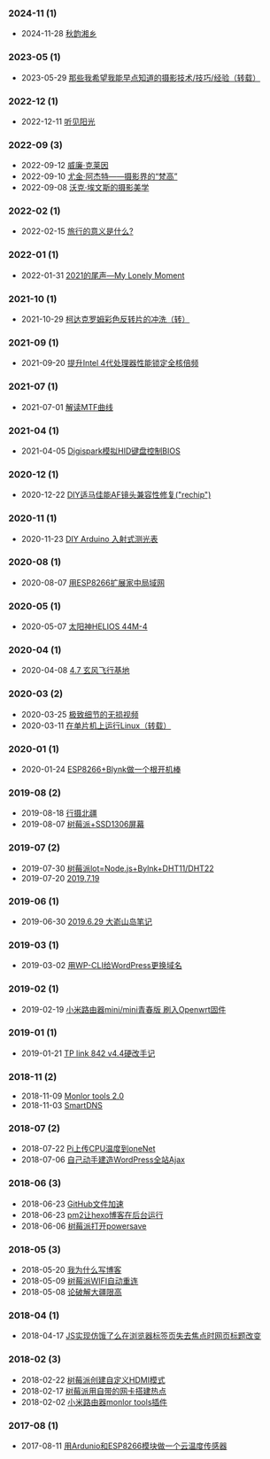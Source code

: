 ### **2024-11** (1)  
- 2024-11-28 [秋韵湘乡](https://whrblog.online/2024/11/28/%E7%A7%8B%E9%9F%B5%E6%B9%98%E4%B9%A1/)  
  
  
### **2023-05** (1)  
- 2023-05-29 [那些我希望我能早点知道的摄影技术/技巧/经验（转载）](https://whrblog.online/2023/05/29/%E9%82%A3%E4%BA%9B%E6%88%91%E5%B8%8C%E6%9C%9B%E6%88%91%E8%83%BD%E6%97%A9%E7%82%B9%E7%9F%A5%E9%81%93%E7%9A%84%E6%91%84%E5%BD%B1%E6%8A%80%E6%9C%AF-%E6%8A%80%E5%B7%A7-%E7%BB%8F%E9%AA%8C/)  
  
  
### **2022-12** (1)  
- 2022-12-11 [听见阳光](https://whrblog.online/2022/12/11/%E5%90%AC%E8%A7%81%E9%98%B3%E5%85%89/)  
  
  
### **2022-09** (3)  
- 2022-09-12 [威廉·克莱因](https://whrblog.online/2022/09/12/%E5%A8%81%E5%BB%89%C2%B7%E5%85%8B%E8%8E%B1%E5%9B%A0/)  
- 2022-09-10 [尤金·阿杰特——摄影界的“梵高”](https://whrblog.online/2022/09/10/%E5%B0%A4%E9%87%91-%E9%98%BF%E6%9D%B0%E7%89%B9/)  
- 2022-09-08 [沃克·埃文斯的摄影美学](https://whrblog.online/2022/09/08/%E6%B2%83%E5%85%8B%C2%B7%E5%9F%83%E6%96%87%E6%96%AF%E7%9A%84%E6%91%84%E5%BD%B1%E7%BE%8E%E5%AD%A6/)  
  
  
### **2022-02** (1)  
- 2022-02-15 [旅行的意义是什么?](https://whrblog.online/2022/02/15/%E6%97%85%E8%A1%8C%E7%9A%84%E6%84%8F%E4%B9%89%E6%98%AF%E4%BB%80%E4%B9%88/)  
  
  
### **2022-01** (1)  
- 2022-01-31 [2021的尾声—My Lonely Moment](https://whrblog.online/2022/01/31/2021%E7%9A%84%E5%B0%BE%E5%A3%B0%E2%80%94My-Lonely-Moment/)  
  
  
### **2021-10** (1)  
- 2021-10-29 [柯达克罗姆彩色反转片的冲洗（转）](https://whrblog.online/2021/10/29/%E6%9F%AF%E8%BE%BE%E5%85%8B%E7%BD%97%E5%A7%86%E5%BD%A9%E8%89%B2%E5%8F%8D%E8%BD%AC%E7%89%87%E7%9A%84%E5%86%B2%E6%B4%97%EF%BC%88%E8%BD%AC%EF%BC%89/)  
  
  
### **2021-09** (1)  
- 2021-09-20 [提升Intel 4代处理器性能锁定全核倍频](https://whrblog.online/2021/09/20/enhance_haswell/)  
  
  
### **2021-07** (1)  
- 2021-07-01 [解读MTF曲线](https://whrblog.online/2021/07/01/%E8%A7%A3%E8%AF%BBmtf%E6%9B%B2%E7%BA%BF/)  
  
  
### **2021-04** (1)  
- 2021-04-05 [Digispark模拟HID键盘控制BIOS](https://whrblog.online/2021/04/05/%E9%80%9A%E8%BF%87digispark%E6%A8%A1%E6%8B%9F%E9%94%AE%E7%9B%98%E6%8E%A7%E5%88%B6bios/)  
  
  
### **2020-12** (1)  
- 2020-12-22 [DIY适马佳能AF镜头兼容性修复(\"rechip\")](https://whrblog.online/2020/12/22/diy%E9%80%82%E9%A9%AC%E4%BD%B3%E8%83%BDaf%E9%95%9C%E5%A4%B4%E5%85%BC%E5%AE%B9%E6%80%A7%E4%BF%AE%E5%A4%8Drechip/)  
  
  
### **2020-11** (1)  
- 2020-11-23 [DIY Arduino 入射式测光表](https://whrblog.online/2020/11/23/diy-arduino-%E5%85%A5%E5%B0%84%E5%BC%8F%E6%B5%8B%E5%85%89%E8%A1%A8/)  
  
  
### **2020-08** (1)  
- 2020-08-07 [用ESP8266扩展家中局域网](https://whrblog.online/2020/08/07/%E7%94%A8esp8266%E6%89%A9%E5%B1%95%E5%AE%B6%E4%B8%AD%E5%B1%80%E5%9F%9F%E7%BD%91/)  
  
  
### **2020-05** (1)  
- 2020-05-07 [太阳神HELIOS 44M-4](https://whrblog.online/2020/05/07/%E5%A4%AA%E9%98%B3%E7%A5%9Ehelios-44m-4/)  
  
  
### **2020-04** (1)  
- 2020-04-08 [4.7 玄风飞行基地](https://whrblog.online/2020/04/08/4-7/)  
  
  
### **2020-03** (2)  
- 2020-03-25 [极致细节的无损视频](https://whrblog.online/2020/03/25/lossless_video_on_500D_with_magiclantern/)  
- 2020-03-11 [在单片机上运行Linux（转载）](https://whrblog.online/2020/03/11/%E5%9C%A8avr%E5%8D%95%E7%89%87%E6%9C%BA%E4%B8%8A%E8%BF%90%E8%A1%8Clinux/)  
  
  
### **2020-01** (1)  
- 2020-01-24 [ESP8266+Blynk做一个根开机棒](https://whrblog.online/2020/01/24/esp8266blynk%E5%81%9A%E4%B8%80%E4%B8%AA%E6%A0%B9%E5%BC%80%E6%9C%BA%E6%A3%92/)  
  
  
### **2019-08** (2)  
- 2019-08-18 [行摄北疆](https://whrblog.online/2019/08/18/%E6%96%B0%E7%96%86/)  
- 2019-08-07 [树莓派+SSD1306屏幕](https://whrblog.online/2019/08/07/%E6%A0%91%E8%8E%93%E6%B4%BEssd1306%E5%B1%8F%E5%B9%95/)  
  
  
### **2019-07** (2)  
- 2019-07-30 [树莓派lot=Node.js+Bylnk+DHT11/DHT22](https://whrblog.online/2019/07/30/%E6%A0%91%E8%8E%93%E6%B4%BEnode-jsbylnk-appdht11-dht22-am2302/)  
- 2019-07-20 [2019.7.19](https://whrblog.online/2019/07/20/2019-7-19/)  
  
  
### **2019-06** (1)  
- 2019-06-30 [2019.6.29 大嵛山岛笔记](https://whrblog.online/2019/06/30/2019-6-29-%E5%A4%A7%E5%B5%9B%E5%B1%B1%E5%B2%9B%E7%AC%94%E8%AE%B0/)  
  
  
### **2019-03** (1)  
- 2019-03-02 [用WP-CLI给WordPress更换域名](https://whrblog.online/2019/03/02/%E7%94%A8wp-cli%E7%BB%99wordpress%E6%9B%B4%E6%8D%A2%E5%9F%9F%E5%90%8D/)  
  
  
### **2019-02** (1)  
- 2019-02-19 [小米路由器mini/mini青春版 刷入Openwrt固件](https://whrblog.online/2019/02/19/%E5%B0%8F%E7%B1%B3%E8%B7%AF%E7%94%B1%E5%99%A8mini%E5%88%B7%E5%85%A5lean-r9-1-1%E5%9B%BA%E4%BB%B6/)  
  
  
### **2019-01** (1)  
- 2019-01-21 [TP link 842 v4.4硬改手记](https://whrblog.online/2019/01/21/tp-link-842-v4-4%E7%A1%AC%E6%94%B9%E6%89%8B%E8%AE%B0/)  
  
  
### **2018-11** (2)  
- 2018-11-09 [Monlor tools 2.0](https://whrblog.online/2018/11/09/1017/)  
- 2018-11-03 [SmartDNS](https://whrblog.online/2018/11/03/smartdns/)  
  
  
### **2018-07** (2)  
- 2018-07-22 [Pi上传CPU温度到oneNet](https://whrblog.online/2018/07/22/pi%E4%B8%8A%E4%BC%A0cpu%E6%B8%A9%E5%BA%A6%E5%88%B0onenet/)  
- 2018-07-06 [自己动手建造WordPress全站Ajax](https://whrblog.online/2018/07/06/%E8%87%AA%E5%B7%B1%E5%8A%A8%E6%89%8B%E5%BB%BA%E9%80%A0wordpress%E5%85%A8%E7%AB%99ajax/)  
  
  
### **2018-06** (3)  
- 2018-06-23 [GitHub文件加速](https://whrblog.online/2018/06/23/whr-uptime/)  
- 2018-06-23 [pm2让hexo博客在后台运行](https://whrblog.online/2018/06/23/pm2%E8%AE%A9hexo%E5%8D%9A%E5%AE%A2%E5%9C%A8%E5%90%8E%E5%8F%B0%E8%BF%90%E8%A1%8C/)  
- 2018-06-06 [树莓派打开powersave](https://whrblog.online/2018/06/06/%E6%A0%91%E8%8E%93%E6%B4%BE%E6%89%93%E5%BC%80powersave/)  
  
  
### **2018-05** (3)  
- 2018-05-20 [我为什么写博客](https://whrblog.online/2018/05/20/%E6%88%91%E4%B8%BA%E4%BB%80%E4%B9%88%E5%86%99%E5%8D%9A%E5%AE%A2/)  
- 2018-05-09 [树莓派WIFI自动重连](https://whrblog.online/2018/05/09/%E6%A0%91%E8%8E%93%E6%B4%BEwifi%E8%87%AA%E5%8A%A8%E9%87%8D%E8%BF%9E/)  
- 2018-05-08 [论破解大疆限高](https://whrblog.online/2018/05/08/%E8%AE%BA%E7%A0%B4%E8%A7%A3%E5%A4%A7%E7%96%86%E9%99%90%E9%AB%98/)  
  
  
### **2018-04** (1)  
- 2018-04-17 [JS实现仿饿了么在浏览器标签页失去焦点时网页标题改变](https://whrblog.online/2018/04/17/js%E5%AE%9E%E7%8E%B0%E4%BB%BF%E9%A5%BF%E4%BA%86%E4%B9%88%E5%9C%A8%E6%B5%8F%E8%A7%88%E5%99%A8%E6%A0%87%E7%AD%BE%E9%A1%B5%E5%A4%B1%E5%8E%BB%E7%84%A6%E7%82%B9%E6%97%B6%E7%BD%91%E9%A1%B5%E6%A0%87%E9%A2%98/)  
  
  
### **2018-02** (3)  
- 2018-02-22 [树莓派创建自定义HDMI模式](https://whrblog.online/2018/02/22/%E6%A0%91%E8%8E%93%E6%B4%BE%E5%88%9B%E5%BB%BA%E8%87%AA%E5%AE%9A%E4%B9%89hdmi%E6%A8%A1%E5%BC%8F/)  
- 2018-02-17 [树莓派用自带的网卡搭建热点](https://whrblog.online/2018/02/17/%E6%A0%91%E8%8E%93%E6%B4%BE%E7%94%A8%E8%87%AA%E5%B8%A6%E7%9A%84%E7%BD%91%E5%8D%A1%E6%90%AD%E5%BB%BA%E7%83%AD%E7%82%B9/)  
- 2018-02-02 [小米路由器monlor tools插件](https://whrblog.online/2018/02/02/%E5%B0%8F%E7%B1%B3%E8%B7%AF%E7%94%B1%E5%99%A8monlor-tools%E6%8F%92%E4%BB%B6/)  
  
  
### **2017-08** (1)  
- 2017-08-11 [用Ardunio和ESP8266模块做一个云温度传感器](https://whrblog.online/2017/08/11/217/)  
  
